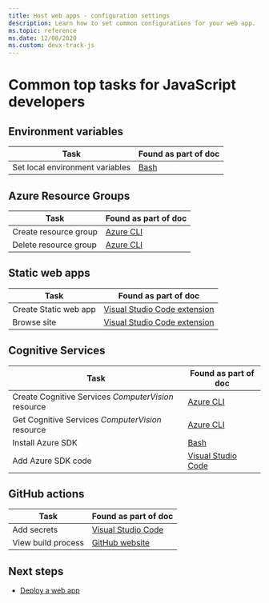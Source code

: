 ```yaml
---
title: Host web apps - configuration settings
description: Learn how to set common configurations for your web app.
ms.topic: reference
ms.date: 12/08/2020
ms.custom: devx-track-js
---
```


# Common top tasks for JavaScript developers

## Environment variables

|Task|Found as part of doc|
|--|--|
|Set local environment variables|[Bash](tutorial/static-web-app/create-computer-vision-resource-use-in-code.md#add-environment-variables-to-your-local-environment)|

## Azure Resource Groups

|Task|Found as part of doc|
|--|--|
|Create resource group|[Azure CLI](tutorial/static-web-app/create-computer-vision-resource-use-in-code.md#create-azure-resources)|
|Delete resource group|[Azure CLI](tutorial/static-web-app/clean-up-resources.md#remove-all-the-resources-by-removing-resource-group)|

## Static web apps

|Task|Found as part of doc|
|--|--|
|Create Static web app|[Visual Studio Code extension](tutorial/static-web-app/create-static-web-app-visual-studio-code-extension.md#create-a-static-web-app-resource)|
|Browse site|[Visual Studio Code extension](tutorial/static-web-app/create-static-web-app-visual-studio-code-extension.md#view-azure-static-web-site-in-browser)|

## Cognitive Services

|Task|Found as part of doc|
|--|--|
|Create Cognitive Services _ComputerVision_ resource|[Azure CLI](tutorial/static-web-app/create-computer-vision-resource-use-in-code.md#create-azure-resources)|
|Get Cognitive Services _ComputerVision_ resource|[Azure CLI](tutorial/static-web-app/create-computer-vision-resource-use-in-code.md#create-azure-resources)|
|Install Azure SDK|[Bash](tutorial/static-web-app/add-computer-vision-react-app.md#add-computer-vision-to-local-react-app)|
|Add Azure SDK code|[Visual Studio Code](tutorial/static-web-app/add-computer-vision-react-app.md#add-computer-vision-code-as-separate-module)|


## GitHub actions 

|Task|Found as part of doc|
|--|--|
|Add secrets|[Visual Studio Code](tutorial/static-web-app/create-static-web-app-visual-studio-code-extension.md#create-a-static-web-app-resource)|
|View build process|[GitHub website](tutorial/static-web-app/create-static-web-app-visual-studio-code-extension.md#view-the-github-action-build-process)|

## Next steps

* [Deploy a web app](how-to/deploy-web-app.md)